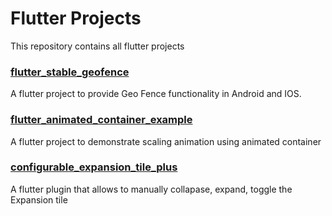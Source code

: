 # Flutter Projects
This repository contains all flutter projects

### [flutter_stable_geofence](https://github.com/tarique-khan/flutter_stable_geofence)
A flutter project to provide Geo Fence functionality in Android and IOS.

### [flutter_animated_container_example](https://github.com/tarique-khan/animated_container_example)
A flutter project to demonstrate scaling animation using animated container

### [configurable_expansion_tile_plus](https://github.com/tarique-khan/configurable_expansion_tile_plus)
A flutter plugin that allows to manually collapase, expand, toggle the Expansion tile
